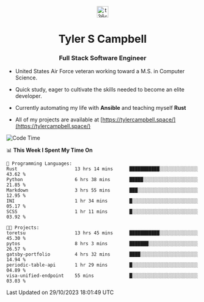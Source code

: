 <p align="center">
<a href="https://www.linkedin.com/in/t36campbell" target="blank"><img align="center" src="https://ik.imagekit.io/t36campbell/Portfolio/linkedin.png.original_m8bbGgPh6.png" alt="t36campbell" height="30" width="30" /></a>
</p>
<h1 align="center">Tyler S Campbell</h1>
<h3 align="center">Full Stack Software Engineer</h3>

* United States Air Force veteran working toward a M.S. in Computer Science.

* Quick study, eager to cultivate the skills needed to become an elite developer.

* Currently automating my life with **Ansible** and teaching myself **Rust**

* All of my projects are available at [https://tylercampbell.space/](https://tylercampbell.space/)

<!--START_SECTION:waka-->
![Code Time](http://img.shields.io/badge/Code%20Time-2%2C942%20hrs%2011%20mins-blue)

📊 **This Week I Spent My Time On** 

```text
💬 Programming Languages: 
Rust                     13 hrs 14 mins      ███████████░░░░░░░░░░░░░░   43.62 % 
Python                   6 hrs 38 mins       █████░░░░░░░░░░░░░░░░░░░░   21.85 % 
Markdown                 3 hrs 55 mins       ███░░░░░░░░░░░░░░░░░░░░░░   12.95 % 
INI                      1 hr 34 mins        █░░░░░░░░░░░░░░░░░░░░░░░░   05.17 % 
SCSS                     1 hr 11 mins        █░░░░░░░░░░░░░░░░░░░░░░░░   03.92 % 

🐱‍💻 Projects: 
toretsu                  13 hrs 45 mins      ███████████░░░░░░░░░░░░░░   45.30 % 
pytos                    8 hrs 3 mins        ███████░░░░░░░░░░░░░░░░░░   26.57 % 
gatsby-portfolio         4 hrs 32 mins       ████░░░░░░░░░░░░░░░░░░░░░   14.94 % 
periodic-table-api       1 hr 29 mins        █░░░░░░░░░░░░░░░░░░░░░░░░   04.89 % 
visa-unified-endpoint    55 mins             █░░░░░░░░░░░░░░░░░░░░░░░░   03.03 % 
```


 Last Updated on 29/10/2023 18:01:49 UTC
<!--END_SECTION:waka-->
